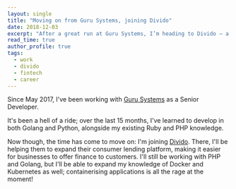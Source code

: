 ```yaml
---
layout: single
title: "Moving on from Guru Systems, joining Divido"
date: 2018-12-03
excerpt: "After a great run at Guru Systems, I’m heading to Divido — a fintech company where I’ll be building out their consumer lending platform with PHP, Golang, and containers."
read_time: true
author_profile: true
tags:
  - work
  - divido
  - fintech
  - career
---
```

Since May 2017, I've been working with [Guru Systems](https://www.gurusystems.com) as a Senior Developer.

<!--more-->

It's been a hell of a ride; over the last 15 months, I've learned to develop in both
Golang and Python, alongside my existing Ruby and PHP knowledge.

Now though, the time has come to move on: I'm joining [Divido](https://www.divido.com). There,
I'll be helping them to expand their consumer lending platform, making it easier for businesses
to offer finance to customers. I'll still be working with PHP and Golang, but I'll be able to
expand my knowledge of Docker and Kubernetes as well; containerising applications is all the
rage at the moment!
